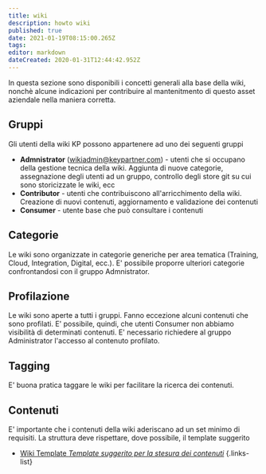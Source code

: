 ```yaml
---
title: wiki
description: howto wiki
published: true
date: 2021-01-19T08:15:00.265Z
tags: 
editor: markdown
dateCreated: 2020-01-31T12:44:42.952Z
---
```


In questa sezione sono disponibili i concetti generali alla base della wiki, nonchè alcune indicazioni per contribuire al mantenitmento di questo asset aziendale nella maniera corretta.
## Gruppi
Gli utenti della wiki KP possono appartenere ad uno dei seguenti gruppi  
- **Admnistrator** (wikiadmin@keypartner.com) - utenti che si occupano della gestione tecnica della wiki. Aggiunta di nuove categorie, assegnazione degli utenti ad un gruppo, controllo degli store git su cui sono storicizzate le wiki, ecc
- **Contributor** - utenti che contribuiscono all'arricchimento della wiki. Creazione di nuovi contenuti, aggiornamento e validazione dei contenuti
- **Consumer** - utente base che può consultare i contenuti
## Categorie
Le wiki sono organizzate in categorie generiche per area tematica (Training, Cloud, Integration, Digital, ecc.). E' possibile proporre ulteriori categorie confrontandosi con il gruppo Admnistrator.
## Profilazione
Le wiki sono aperte a tutti i gruppi. Fanno eccezione alcuni contenuti che sono profilati.
E' possibile, quindi, che utenti Consumer non abbiamo visibilità di determinati contenuti.
E' necessario richiedere al gruppo Administrator l'accesso al contenuto profilato.
## Tagging
E' buona pratica taggare le wiki per facilitare la ricerca dei contenuti.
## Contenuti
E' importante che i contenuti della wiki aderiscano ad un set minimo di requisiti. La struttura deve rispettare, dove possibile, il template suggerito
- [Wiki Template *Template suggerito per la stesura dei contenuti*](/home/training/tableOfContents)
{.links-list}